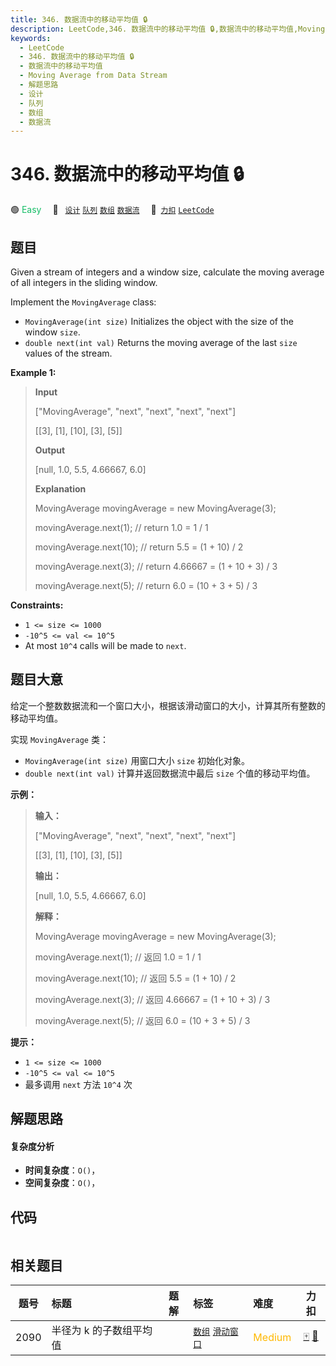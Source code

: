 ```yaml
---
title: 346. 数据流中的移动平均值 🔒
description: LeetCode,346. 数据流中的移动平均值 🔒,数据流中的移动平均值,Moving Average from Data Stream,解题思路,设计,队列,数组,数据流
keywords:
  - LeetCode
  - 346. 数据流中的移动平均值 🔒
  - 数据流中的移动平均值
  - Moving Average from Data Stream
  - 解题思路
  - 设计
  - 队列
  - 数组
  - 数据流
---
```


# 346. 数据流中的移动平均值 🔒

🟢 <font color=#15bd66>Easy</font>&emsp; 🔖&ensp; [`设计`](/tag/design.md) [`队列`](/tag/queue.md) [`数组`](/tag/array.md) [`数据流`](/tag/data-stream.md)&emsp; 🔗&ensp;[`力扣`](https://leetcode.cn/problems/moving-average-from-data-stream) [`LeetCode`](https://leetcode.com/problems/moving-average-from-data-stream)

## 题目

Given a stream of integers and a window size, calculate the moving average of
all integers in the sliding window.

Implement the `MovingAverage` class:

  * `MovingAverage(int size)` Initializes the object with the size of the window `size`.
  * `double next(int val)` Returns the moving average of the last `size` values of the stream.



**Example 1:**

> 
> 
> 
> 
> 
> **Input**
> 
> ["MovingAverage", "next", "next", "next", "next"]
> 
> [[3], [1], [10], [3], [5]]
> 
> **Output**
> 
> [null, 1.0, 5.5, 4.66667, 6.0]
> 
> 
> 
> **Explanation**
> 
> MovingAverage movingAverage = new MovingAverage(3);
> 
> movingAverage.next(1); // return 1.0 = 1 / 1
> 
> movingAverage.next(10); // return 5.5 = (1 + 10) / 2
> 
> movingAverage.next(3); // return 4.66667 = (1 + 10 + 3) / 3
> 
> movingAverage.next(5); // return 6.0 = (10 + 3 + 5) / 3

**Constraints:**

  * `1 <= size <= 1000`
  * `-10^5 <= val <= 10^5`
  * At most `10^4` calls will be made to `next`.


## 题目大意

给定一个整数数据流和一个窗口大小，根据该滑动窗口的大小，计算其所有整数的移动平均值。

实现 `MovingAverage` 类：

  * `MovingAverage(int size)` 用窗口大小 `size` 初始化对象。
  * `double next(int val)` 计算并返回数据流中最后 `size` 个值的移动平均值。

**示例：**

> 
> 
> 
> 
> 
> **输入：**
> 
> ["MovingAverage", "next", "next", "next", "next"]
> 
> [[3], [1], [10], [3], [5]]
> 
> **输出：**
> 
> [null, 1.0, 5.5, 4.66667, 6.0]
> 
> 
> 
> **解释：**
> 
> MovingAverage movingAverage = new MovingAverage(3);
> 
> movingAverage.next(1); // 返回 1.0 = 1 / 1
> 
> movingAverage.next(10); // 返回 5.5 = (1 + 10) / 2
> 
> movingAverage.next(3); // 返回 4.66667 = (1 + 10 + 3) / 3
> 
> movingAverage.next(5); // 返回 6.0 = (10 + 3 + 5) / 3
> 
> 

**提示：**

  * `1 <= size <= 1000`
  * `-10^5 <= val <= 10^5`
  * 最多调用 `next` 方法 `10^4` 次


## 解题思路

#### 复杂度分析

- **时间复杂度**：`O()`，
- **空间复杂度**：`O()`，

## 代码

```javascript

```

## 相关题目

<!-- prettier-ignore -->
| 题号 | 标题 | 题解 | 标签 | 难度 | 力扣 |
| :------: | :------ | :------: | :------ | :------ | :------: |
| 2090 | 半径为 k 的子数组平均值 |  |  [`数组`](/tag/array.md) [`滑动窗口`](/tag/sliding-window.md) | <font color=#ffb800>Medium</font> | [🀄️](https://leetcode.cn/problems/k-radius-subarray-averages) [🔗](https://leetcode.com/problems/k-radius-subarray-averages) |